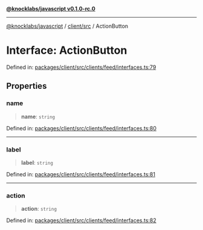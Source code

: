 [**@knocklabs/javascript v0.1.0-rc.0**](../../../README.md)

***

[@knocklabs/javascript](../../../modules.md) / [client/src](../README.md) / ActionButton

# Interface: ActionButton

Defined in: [packages/client/src/clients/feed/interfaces.ts:79](https://github.com/knocklabs/javascript/blob/main/packages/client/src/clients/feed/interfaces.ts#L79)

## Properties

### name

> **name**: `string`

Defined in: [packages/client/src/clients/feed/interfaces.ts:80](https://github.com/knocklabs/javascript/blob/main/packages/client/src/clients/feed/interfaces.ts#L80)

***

### label

> **label**: `string`

Defined in: [packages/client/src/clients/feed/interfaces.ts:81](https://github.com/knocklabs/javascript/blob/main/packages/client/src/clients/feed/interfaces.ts#L81)

***

### action

> **action**: `string`

Defined in: [packages/client/src/clients/feed/interfaces.ts:82](https://github.com/knocklabs/javascript/blob/main/packages/client/src/clients/feed/interfaces.ts#L82)
